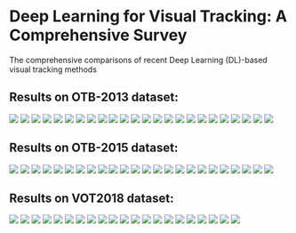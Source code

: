 # Deep Learning for Visual Tracking: A Comprehensive Survey
The comprehensive comparisons of recent Deep Learning (DL)-based visual tracking methods 

## Results on OTB-2013 dataset:
<img src="OTB2013%20results/1.png"/> 
<img src="OTB2013%20results/13.png"/>
<img src="OTB2013%20results/2.png"/>
<img src="OTB2013%20results/14.png"/>
<img src="OTB2013%20results/3.png"/>
<img src="OTB2013%20results/15.png"/>
<img src="OTB2013%20results/4.png" />
<img src="OTB2013%20results/16.png"/>
<img src="OTB2013%20results/5.png"/>
<img src="OTB2013%20results/17.png"/>
<img src="OTB2013%20results/6.png"/>
<img src="OTB2013%20results/18.png"/>
<img src="OTB2013%20results/7.png"/>
<img src="OTB2013%20results/19.png"/>
<img src="OTB2013%20results/8.png"/>
<img src="OTB2013%20results/20.png"/>
<img src="OTB2013%20results/9.png"/>
<img src="OTB2013%20results/21.png"/>
<img src="OTB2013%20results/10.png"/>
<img src="OTB2013%20results/22.png"/>
<img src="OTB2013%20results/11.png"/>
<img src="OTB2013%20results/23.png"/>
<img src="OTB2013%20results/12.png"/>
<img src="OTB2013%20results/24.png"/>

## Results on OTB-2015 dataset:
<img src="OTB2015%20results/1.png"/> 
<img src="OTB2015%20results/13.png"/>
<img src="OTB2015%20results/2.png"/>
<img src="OTB2015%20results/14.png"/>
<img src="OTB2015%20results/3.png"/>
<img src="OTB2015%20results/15.png"/>
<img src="OTB2015%20results/4.png" />
<img src="OTB2015%20results/16.png"/>
<img src="OTB2015%20results/5.png"/>
<img src="OTB2015%20results/17.png"/>
<img src="OTB2015%20results/6.png"/>
<img src="OTB2015%20results/18.png"/>
<img src="OTB2015%20results/7.png"/>
<img src="OTB2015%20results/19.png"/>
<img src="OTB2015%20results/8.png"/>
<img src="OTB2015%20results/20.png"/>
<img src="OTB2015%20results/9.png"/>
<img src="OTB2015%20results/21.png"/>
<img src="OTB2015%20results/10.png"/>
<img src="OTB2015%20results/22.png"/>
<img src="OTB2015%20results/11.png"/>
<img src="OTB2015%20results/23.png"/>
<img src="OTB2015%20results/12.png"/>
<img src="OTB2015%20results/24.png"/>

## Results on VOT2018 dataset:
<img src="VOT2018%20results/AR plot for camera motion in experiment baseline_Accuracy-Robustness_Experiment baseline.png"/> 
<img src="VOT2018%20results/AR plot for experiment baseline (mean)_Accuracy-Robustness_Experiment baseline.png"/>
<img src="VOT2018%20results/AR plot for experiment baseline (pooled)_Accuracy-Robustness_Experiment baseline.png"/>
<img src="VOT2018%20results/AR plot for experiment baseline (weighted_mean)_Accuracy-Robustness_Experiment baseline.png"/>
<img src="VOT2018%20results/AR plot for illumination change in experiment baseline_Accuracy-Robustness_Experiment baseline.png"/>
<img src="VOT2018%20results/AR plot for motion change in experiment baseline_Accuracy-Robustness_Experiment baseline.png"/>
<img src="VOT2018%20results/AR plot for no degradation in experiment baseline_Accuracy-Robustness_Experiment baseline.png" />
<img src="VOT2018%20results/AR plot for occlusion in experiment baseline_Accuracy-Robustness_Experiment baseline.png"/>
<img src="VOT2018%20results/AR plot for size change in experiment baseline_Accuracy-Robustness_Experiment baseline.png"/>
<img src="VOT2018%20results/Expected overlap curves for baseline_Expected overlap analysis_Experiment baseline.png"/>
<img src="VOT2018%20results/Expected overlap scores for baseline_Expected overlap analysis_Experiment baseline.png"/>
<img src="VOT2018%20results/Experiment unsupervised (average)_Experiment unsupervised.png"/>
<img src="VOT2018%20results/Orderings for failures_Accuracy-Robustness_Experiment baseline.png"/>
<img src="VOT2018%20results/Orderings for overall overlap_Accuracy-Robustness_Experiment baseline.png"/>
<img src="VOT2018%20results/Orderings for overall overlap_Experiment unsupervised.png"/>
<img src="VOT2018%20results/Overlap plot for tag tag_camera_motion in experiment unsupervised.png"/>
<img src="VOT2018%20results/Overlap plot for tag tag_empty in experiment unsupervised.png"/>
<img src="VOT2018%20results/Overlap plot for tag tag_illum_change in experiment unsupervised.png"/>
<img src="VOT2018%20results/Overlap plot for tag tag_motion_change in experiment unsupervised.png"/>
<img src="VOT2018%20results/Overlap plot for tag tag_occlusion in experiment unsupervised.png"/>
<img src="VOT2018%20results/Overlap plot for tag tag_size_change in experiment unsupervised.png"/>


